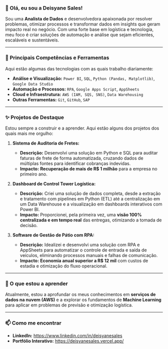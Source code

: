 
### 👋 Olá, eu sou a Deisyane Sales!

Sou uma **Analista de Dados** e desenvolvedora apaixonada por resolver problemas, otimizar processos e transformar dados em insights que geram impacto real no negócio. Com uma forte base em logística e tecnologia, meu foco é criar soluções de automação e análise que sejam eficientes, escaláveis e sustentáveis.

---

### 🚀 Principais Competências e Ferramentas

Aqui estão algumas das tecnologias com as quais trabalho diariamente:

* **Análise e Visualização:** `Power BI`, `SQL`, `Python (Pandas, Matplotlib)`, `Google Data Studio`
* **Automação e Processos:** `RPA`, `Google Apps Script`, `AppSheets`
* **Cloud e Infraestrutura:** `AWS (IAM, SQS, SNS)`, `Data Warehousing`
* **Outras Ferramentas:** `Git`, `GitHub`, `SAP`

---

### ✨ Projetos de Destaque

Estou sempre a construir e a aprender. Aqui estão alguns dos projetos dos quais mais me orgulho:

1.  **Sistema de Auditoria de Fretes:**
    * **Descrição:** Desenvolvi uma solução em Python e SQL para auditar faturas de frete de forma automatizada, cruzando dados de múltiplas fontes para identificar cobranças indevidas.
    * **Impacto:** **Recuperação de mais de R$ 1 milhão** para a empresa no primeiro ano.
 

2.  **Dashboard de Control Tower Logística:**
    * **Descrição:** Criei uma solução de dados completa, desde a extração e tratamento com pipelines em Python (ETL) até a centralização em um Data Warehouse e a visualização em dashboards interativos com Power BI.
    * **Impacto:** Proporcionei, pela primeira vez, uma **visão 100% centralizada e em tempo real** das entregas, otimizando a tomada de decisão.


3.  **Software de Gestão de Pátio com RPA:**
    * **Descrição:** Idealizei e desenvolvi uma solução com RPA e AppSheets para automatizar o controle de entrada e saída de veículos, eliminando processos manuais e falhas de comunicação.
    * **Impacto:** **Economia anual superior a R$ 12 mil** com custos de estadia e otimização do fluxo operacional.


---

### 🌱 O que estou a aprender

Atualmente, estou a aprofundar os meus conhecimentos em **serviços de dados na nuvem (AWS)** e a explorar os fundamentos de **Machine Learning** para aplicar em problemas de previsão e otimização logística.

---

### 📫 Como me encontrar

* **LinkedIn:** https://www.linkedin.com/in/deisyanesales
* **Portfólio Interativo:** https://deisyanesales.vercel.app/

